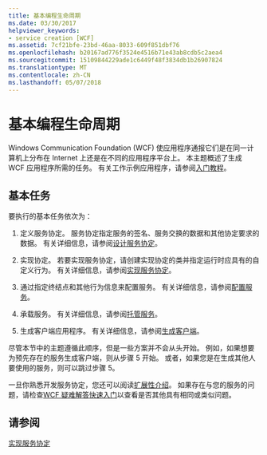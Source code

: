 ```yaml
---
title: 基本编程生命周期
ms.date: 03/30/2017
helpviewer_keywords:
- service creation [WCF]
ms.assetid: 7cf21bfe-23bd-46aa-8033-609f851dbf76
ms.openlocfilehash: b20167ad776f3524e4516b71e43ab8cdb5c2aea4
ms.sourcegitcommit: 15109844229ade1c6449f48f3834db1b26907824
ms.translationtype: MT
ms.contentlocale: zh-CN
ms.lasthandoff: 05/07/2018
---
```

# <a name="basic-programming-lifecycle"></a>基本编程生命周期
Windows Communication Foundation (WCF) 使应用程序通报它们是在同一计算机上分布在 Internet 上还是在不同的应用程序平台上。 本主题概述了生成 WCF 应用程序所需的任务。 有关工作示例应用程序，请参阅[入门教程](../../../docs/framework/wcf/getting-started-tutorial.md)。  
  
## <a name="the-basic-tasks"></a>基本任务  
 要执行的基本任务依次为：  
  
1.  定义服务协定。 服务协定指定服务的签名、服务交换的数据和其他协定要求的数据。 有关详细信息，请参阅[设计服务协定](../../../docs/framework/wcf/designing-service-contracts.md)。  
  
2.  实现协定。 若要实现服务协定，请创建实现协定的类并指定运行时应具有的自定义行为。 有关详细信息，请参阅[实现服务协定](../../../docs/framework/wcf/implementing-service-contracts.md)。  
  
3.  通过指定终结点和其他行为信息来配置服务。 有关详细信息，请参阅[配置服务](../../../docs/framework/wcf/configuring-services.md)。  
  
4.  承载服务。 有关详细信息，请参阅[托管服务](../../../docs/framework/wcf/hosting-services.md)。  
  
5.  生成客户端应用程序。 有关详细信息，请参阅[生成客户端](../../../docs/framework/wcf/building-clients.md)。  
  
 尽管本节中的主题遵循此顺序，但是一些方案并不会从头开始。 例如，如果想要为预先存在的服务生成客户端，则从步骤 5 开始。 或者，如果您是在生成其他人要使用的服务，则可以跳过步骤 5。  
  
 一旦你熟悉开发服务协定，您还可以阅读[扩展性介绍](../../../docs/framework/wcf/introduction-to-extensibility.md)。 如果存在与您的服务的问题，请检查[WCF 疑难解答快速入门](../../../docs/framework/wcf/wcf-troubleshooting-quickstart.md)以查看是否其他具有相同或类似问题。  
  
## <a name="see-also"></a>请参阅  
 [实现服务协定](../../../docs/framework/wcf/implementing-service-contracts.md)

